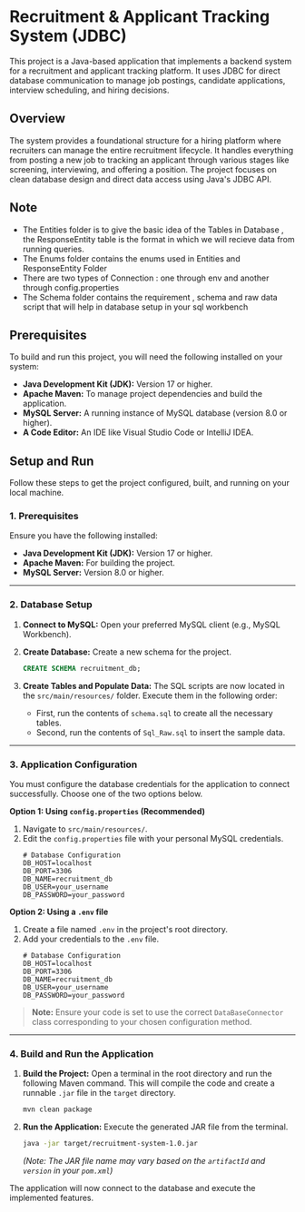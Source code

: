 # Recruitment & Applicant Tracking System (JDBC)

This project is a Java-based application that implements a backend system for a recruitment and applicant tracking
platform. It uses JDBC for direct database communication to manage job postings, candidate applications, interview
scheduling, and hiring decisions.

## Overview

The system provides a foundational structure for a hiring platform where recruiters can manage the entire recruitment
lifecycle. It handles everything from posting a new job to tracking an applicant through various stages like screening,
interviewing, and offering a position. The project focuses on clean database design and direct data access using Java's
JDBC API.

## Note

- The Entities folder is to give the basic idea of the Tables in Database , the ResponseEntity table is the format in
  which we will recieve data from running queries.
- The Enums folder contains the enums used in Entities and ResponseEntity Folder
- There are two types of Connection : one through env and another through config.properties
- The Schema folder contains the requirement , schema and raw data script that will help in database setup in your sql
  workbench

## Prerequisites

To build and run this project, you will need the following installed on your system:

- **Java Development Kit (JDK):** Version 17 or higher.
- **Apache Maven:** To manage project dependencies and build the application.
- **MySQL Server:** A running instance of MySQL database (version 8.0 or higher).
- **A Code Editor:** An IDE like Visual Studio Code or IntelliJ IDEA.

## Setup and Run

Follow these steps to get the project configured, built, and running on your local machine.

### 1. Prerequisites

Ensure you have the following installed:

- **Java Development Kit (JDK):** Version 17 or higher.
- **Apache Maven:** For building the project.
- **MySQL Server:** Version 8.0 or higher.

---

### 2. Database Setup

1. **Connect to MySQL:** Open your preferred MySQL client (e.g., MySQL Workbench).

2. **Create Database:** Create a new schema for the project.
   ```sql
   CREATE SCHEMA recruitment_db;
   ```
3. **Create Tables and Populate Data:** The SQL scripts are now located in the `src/main/resources/` folder. Execute
   them in the following order:
    * First, run the contents of `schema.sql` to create all the necessary tables.
    * Second, run the contents of `Sql_Raw.sql` to insert the sample data.

---

### 3. Application Configuration

You must configure the database credentials for the application to connect successfully. Choose one of the two options
below.

**Option 1: Using `config.properties` (Recommended)**

1. Navigate to `src/main/resources/`.
2. Edit the `config.properties` file with your personal MySQL credentials.
   ```properties
   # Database Configuration
   DB_HOST=localhost
   DB_PORT=3306
   DB_NAME=recruitment_db
   DB_USER=your_username
   DB_PASSWORD=your_password
   ```

**Option 2: Using a `.env` file**

1. Create a file named `.env` in the project's root directory.
2. Add your credentials to the `.env` file.
   ```properties
   # Database Configuration
   DB_HOST=localhost
   DB_PORT=3306
   DB_NAME=recruitment_db
   DB_USER=your_username
   DB_PASSWORD=your_password
   ```

> **Note:** Ensure your code is set to use the correct `DataBaseConnector` class corresponding to your chosen
configuration method.

---

### 4. Build and Run the Application

1. **Build the Project:** Open a terminal in the root directory and run the following Maven command. This will compile
   the code and create a runnable `.jar` file in the `target` directory.
   ```bash
   mvn clean package
   ```

2. **Run the Application:** Execute the generated JAR file from the terminal.
   ```bash
   java -jar target/recruitment-system-1.0.jar
   ```
   *(Note: The JAR file name may vary based on the `artifactId` and `version` in your `pom.xml`)*

The application will now connect to the database and execute the implemented features.